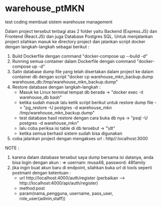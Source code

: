 # warehouse_ptMKN
test coding membuat sistem warehouse management

Dalam project tersebut terbagi atas 2 folder yaitu Backend  (Express.JS) dan Frontend (React.JS) dan juga Database Postgres SQL.
Untuk menjalankan project silahkan masuk ke directory project dan jalankan script docker dengan langkah-langkah sebagai berikut : 
1. Build Dockerfile dengan command "docker-compose up --build -d"
2. Running semua container dalam Dockerfile dengan command "docker-compose up -d"
3. Salin database dump file yang telah disertakan dalam project ke dalam container db dengan script "docker cp warehouse_mkn_backup.dump warehouse_db:/tmp/warehouse_mkn_backup.dump"
4. Restore database dengan langkah-langkah :
     - Masuk ke Linux terminal tempat db berada -> "docker exec -it warehouse_db bash"
     - ketika sudah masuk lalu ketik script berikut untuk restore dump file -> "pg_restore -U postgres -d warehouse_mkn /tmp/warehouse_mkn_backup.dump"
     - test database hasil restore dengan cara buka db nya -> "psql -U postgres -d warehouse_mkn"
     - lalu coba periksa isi table di db tersebut -> "\dt"
     - ketika semua berhasil sistem sudah bisa digunakan
6. coba jalankan project dengan mengakses url : http//:localhost:3000

NOTE : 
1. karena dalam database tersebut saya dump bersama isi datanya, anda bisa login dengan akun :
    => usernam: musa48, password: 48family
2. jika ingin buat akun baru di endpoint, silahkan buka url di tools seperti postmant dengan ketentuan :
   - url http://localhost:4000/auth/register (perbaikan --> http://localhost:4000/api/auth/register) 
   - method:post
   - param(nama_pengguna, username, pass_user, role_user{admin,staff})
